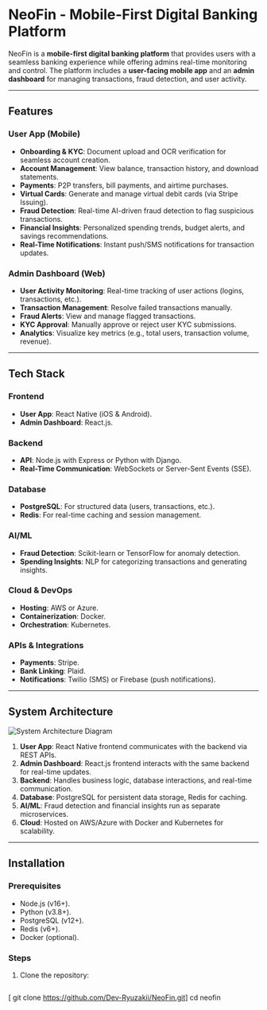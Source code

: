 # NeoFin - Mobile-First Digital Banking Platform

<!--![NeoFin Logo](https://via.placeholder.com/150)  Replace with your logo -->

NeoFin is a **mobile-first digital banking platform** that provides users with a seamless banking experience while offering admins real-time monitoring and control. The platform includes a **user-facing mobile app** and an **admin dashboard** for managing transactions, fraud detection, and user activity.

---

## **Features**

### **User App (Mobile)**  
- **Onboarding & KYC**: Document upload and OCR verification for seamless account creation.  
- **Account Management**: View balance, transaction history, and download statements.  
- **Payments**: P2P transfers, bill payments, and airtime purchases.  
- **Virtual Cards**: Generate and manage virtual debit cards (via Stripe Issuing).  
- **Fraud Detection**: Real-time AI-driven fraud detection to flag suspicious transactions.  
- **Financial Insights**: Personalized spending trends, budget alerts, and savings recommendations.  
- **Real-Time Notifications**: Instant push/SMS notifications for transaction updates.  

### **Admin Dashboard (Web)**  
- **User Activity Monitoring**: Real-time tracking of user actions (logins, transactions, etc.).  
- **Transaction Management**: Resolve failed transactions manually.  
- **Fraud Alerts**: View and manage flagged transactions.  
- **KYC Approval**: Manually approve or reject user KYC submissions.  
- **Analytics**: Visualize key metrics (e.g., total users, transaction volume, revenue).  

---

## **Tech Stack**

### **Frontend**  
- **User App**: React Native (iOS & Android).  
- **Admin Dashboard**: React.js.  

### **Backend**  
- **API**: Node.js with Express or Python with Django.  
- **Real-Time Communication**: WebSockets or Server-Sent Events (SSE).  

### **Database**  
- **PostgreSQL**: For structured data (users, transactions, etc.).  
- **Redis**: For real-time caching and session management.  

### **AI/ML**  
- **Fraud Detection**: Scikit-learn or TensorFlow for anomaly detection.  
- **Spending Insights**: NLP for categorizing transactions and generating insights.  

### **Cloud & DevOps**  
- **Hosting**: AWS or Azure.  
- **Containerization**: Docker.  
- **Orchestration**: Kubernetes.  

### **APIs & Integrations**  
- **Payments**: Stripe.  
- **Bank Linking**: Plaid.  
- **Notifications**: Twilio (SMS) or Firebase (push notifications).  

---

## **System Architecture**

![System Architecture Diagram](https://via.placeholder.com/600x400) <!-- Replace with your architecture diagram -->

1. **User App**: React Native frontend communicates with the backend via REST APIs.  
2. **Admin Dashboard**: React.js frontend interacts with the same backend for real-time updates.  
3. **Backend**: Handles business logic, database interactions, and real-time communication.  
4. **Database**: PostgreSQL for persistent data storage, Redis for caching.  
5. **AI/ML**: Fraud detection and financial insights run as separate microservices.  
6. **Cloud**: Hosted on AWS/Azure with Docker and Kubernetes for scalability.  

---

## **Installation**

### **Prerequisites**  
- Node.js (v16+).  
- Python (v3.8+).  
- PostgreSQL (v12+).  
- Redis (v6+).  
- Docker (optional).  

### **Steps**  
1. Clone the repository:  
   ```bash
[ git clone https://github.com/Dev-Ryuzakii/NeoFin.git]
   cd neofin
